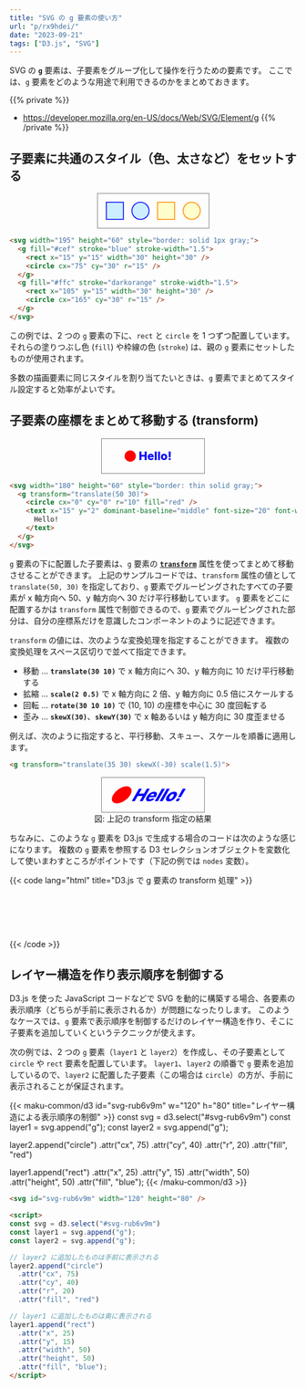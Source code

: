 ```yaml
---
title: "SVG の g 要素の使い方"
url: "p/rx9hdei/"
date: "2023-09-21"
tags: ["D3.js", "SVG"]
---
```


SVG の __`g`__ 要素は、子要素をグループ化して操作を行うための要素です。
ここでは、`g` 要素をどのような用途で利用できるのかをまとめておきます。

{{% private %}}
- https://developer.mozilla.org/en-US/docs/Web/SVG/Element/g
{{% /private %}}


子要素に共通のスタイル（色、太さなど）をセットする
----

<center>
<svg width="195" height="60" style="border: thin solid gray;">
  <g fill="#cef" stroke="blue" stroke-width="1.5">
    <rect x="15" y="15" width="30" height="30" />
    <circle cx="75" cy="30" r="15" />
  </g>
  <g fill="#ffc" stroke="darkorange" stroke-width="1.5">
    <rect x="105" y="15" width="30" height="30" />
    <circle cx="165" cy="30" r="15" />
  </g>
</svg>
</center>

```html
<svg width="195" height="60" style="border: solid 1px gray;">
  <g fill="#cef" stroke="blue" stroke-width="1.5">
    <rect x="15" y="15" width="30" height="30" />
    <circle cx="75" cy="30" r="15" />
  </g>
  <g fill="#ffc" stroke="darkorange" stroke-width="1.5">
    <rect x="105" y="15" width="30" height="30" />
    <circle cx="165" cy="30" r="15" />
  </g>
</svg>
```

この例では、2 つの `g` 要素の下に、`rect` と `circle` を 1 つずつ配置しています。
それらの塗りつぶし色 (`fill`) や枠線の色 (`stroke`) は、親の `g` 要素にセットしたものが使用されます。

多数の描画要素に同じスタイルを割り当てたいときは、`g` 要素でまとめてスタイル設定すると効率がよいです。


子要素の座標をまとめて移動する (transform)
----

<center>
<svg width="180" height="60" style="border: thin solid gray;">
  <g transform="translate(50 30)">
    <circle cx="0" cy="0" r="10" fill="red" />
    <text x="15" y="2" dominant-baseline="middle" font-size="20" font-weight="800" fill="blue">
      Hello!
    </text>
  </g>
</svg>
</center>

```html
<svg width="180" height="60" style="border: thin solid gray;">
  <g transform="translate(50 30)">
    <circle cx="0" cy="0" r="10" fill="red" />
    <text x="15" y="2" dominant-baseline="middle" font-size="20" font-weight="800" fill="blue">
      Hello!
    </text>
  </g>
</svg>
```

`g` 要素の下に配置した子要素は、`g` 要素の [__`transform`__](https://developer.mozilla.org/en-US/docs/Web/SVG/Attribute/transform) 属性を使ってまとめて移動させることができます。
上記のサンプルコードでは、`transform` 属性の値として `translate(50, 30)` を指定しており、`g` 要素でグルーピングされたすべての子要素が x 軸方向へ 50、y 軸方向へ 30 だけ平行移動しています。
`g` 要素をどこに配置するかは `transform` 属性で制御できるので、`g` 要素でグルーピングされた部分は、自分の座標系だけを意識したコンポーネントのように記述できます。

`transform` の値には、次のような変換処理を指定することができます。
複数の変換処理をスペース区切りで並べて指定できます。

- 移動 ... __`translate(30 10)`__ で x 軸方向にへ 30、y 軸方向に 10 だけ平行移動する
- 拡縮 ... __`scale(2 0.5)`__ で x 軸方向に 2 倍、y 軸方向に 0.5 倍にスケールする
- 回転 ... __`rotate(30 10 10)`__ で (10, 10) の座標を中心に 30 度回転する
- 歪み ... __`skewX(30)`__、__`skewY(30)`__ で x 軸あるいは y 軸方向に 30 度歪ませる

例えば、次のように指定すると、平行移動、スキュー、スケールを順番に適用します。

```html
<g transform="translate(35 30) skewX(-30) scale(1.5)">
```

<center>
<svg width="180" height="60" style="border: thin solid gray;">
  <g transform="translate(35 30) skewX(-30) scale(1.5)">
    <circle cx="0" cy="0" r="10" fill="red" />
    <text x="15" y="2" dominant-baseline="middle" font-size="20" font-weight="800" fill="blue">
      Hello!
    </text>
  </g>
</svg>
<div>図: 上記の transform 指定の結果</div>
</center>

ちなみに、このような `g` 要素を D3.js で生成する場合のコードは次のような感じになります。
複数の `g` 要素を参照する D3 セレクションオブジェクトを変数化して使いまわすところがポイントです（下記の例では `nodes` 変数）。

{{< code lang="html" title="D3.js で g 要素の transform 処理" >}}
<svg id="svg-hsae2we" w="200" height="80"></svg>
<script>
const svg = d3.select('#svg-hsae2we');

const nodesData = [
	{ label: 'AAA', x: 20, y: 20 },
	{ label: 'BBB', x: 40, y: 40 },
	{ label: 'CCC', x: 60, y: 60 }
];

// ノードを描画するための g 要素をノードデータの数だけ作成
const nodes = svg.selectAll('g').data(nodesData).join('g');

// 各 g 要素に circle 要素を追加
nodes.append('circle')
  .attr('cx', 0)
  .attr('cy', 0)
  .attr('r', 10)
  .attr('fill', 'red');

// 各 g 要素に text 要素を追加
nodes
  .append('text')
  .attr('x', 15)
  .attr('y', 2)
  .attr('dominant-baseline', 'middle')
  .attr('font-size', 20)
  .attr('font-weight', '800')
  .attr('fill', 'blue')
  .text((d) => d.label);

// 各 g 要素の transform 属性を設定
nodes.attr('transform', (d) => `translate(${d.x} ${d.y})`);
</script>
{{< /code >}}


レイヤー構造を作り表示順序を制御する
----

D3.js を使った JavaScript コードなどで SVG を動的に構築する場合、各要素の表示順序（どちらが手前に表示されるか）が問題になったりします。
このようなケースでは、`g` 要素で表示順序を制御するだけのレイヤー構造を作り、そこに子要素を追加していくというテクニックが使えます。

次の例では、2 つの `g` 要素（`layer1` と `layer2`）を作成し、その子要素として `circle` や `rect` 要素を配置しています。
`layer1`、`layer2` の順番で `g` 要素を追加しているので、`layer2` に配置した子要素（この場合は `circle`）の方が、手前に表示されることが保証されます。

{{< maku-common/d3 id="svg-rub6v9m" w="120" h="80" title="レイヤー構造による表示順序の制御" >}}
const svg = d3.select("#svg-rub6v9m")
const layer1 = svg.append("g");
const layer2 = svg.append("g");

layer2.append("circle")
  .attr("cx", 75)
  .attr("cy", 40)
  .attr("r", 20)
  .attr("fill", "red")

layer1.append("rect")
  .attr("x", 25)
  .attr("y", 15)
  .attr("width", 50)
  .attr("height", 50)
  .attr("fill", "blue");
{{< /maku-common/d3 >}}

```html
<svg id="svg-rub6v9m" width="120" height="80" />

<script>
const svg = d3.select("#svg-rub6v9m")
const layer1 = svg.append("g");
const layer2 = svg.append("g");

// layer2 に追加したものは手前に表示される
layer2.append("circle")
  .attr("cx", 75)
  .attr("cy", 40)
  .attr("r", 20)
  .attr("fill", "red")

// layer1 に追加したものは奥に表示される
layer1.append("rect")
  .attr("x", 25)
  .attr("y", 15)
  .attr("width", 50)
  .attr("height", 50)
  .attr("fill", "blue");
</script>
```

